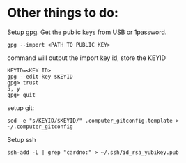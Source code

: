 # Other things to do:

Setup gpg. Get the public keys from USB or 1password.

```shell
gpg --import <PATH TO PUBLIC KEY>
```

command will output the import key id, store the KEYID

```
KEYID=<KEY ID>
gpg --edit-key $KEYID
gpg> trust
5, y
gpg> quit
```
setup git:

```
sed -e "s/KEYID/$KEYID/" .computer_gitconfig.template > ~/.computer_gitconfig
```

Setup ssh

```
ssh-add -L | grep "cardno:" > ~/.ssh/id_rsa_yubikey.pub
```
